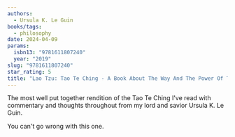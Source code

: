 ```yaml
---
authors:
  - Ursula K. Le Guin
books/tags:
  - philosophy
date: 2024-04-09
params:
  isbn13: "9781611807240"
  year: "2019"
slug: "9781611807240"
star_rating: 5
title: "Lao Tzu: Tao Te Ching - A Book About The Way And The Power Of The Way"
---
```


The most well put together rendition of the Tao Te Ching I've read with commentary and thoughts throughout from my lord and savior Ursula K. Le Guin.

You can't go wrong with this one.

<!--more-->
